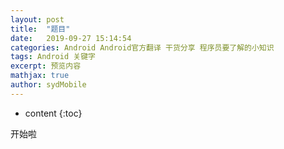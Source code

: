 ```yaml
---
layout: post
title:  "题目"
date:   2019-09-27 15:14:54
categories: Android Android官方翻译 干货分享 程序员要了解的小知识
tags: Android 关键字
excerpt: 预览内容
mathjax: true
author: sydMobile
---
```

* content
{:toc}












开始啦

